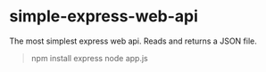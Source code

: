 simple-express-web-api
======================

The most simplest express web api. Reads and returns a JSON file.

> npm install express
> node app.js
